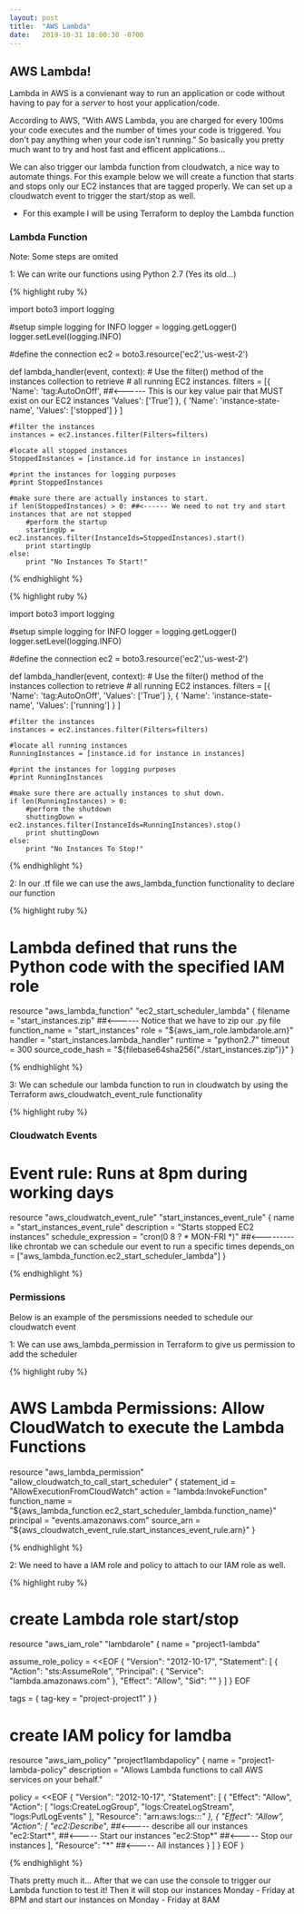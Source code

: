 ```yaml
---
layout: post
title:  "AWS Lambda"
date:   2019-10-31 18:00:30 -0700
---
```


## AWS Lambda!

<!--break-->

Lambda in AWS is a convienant way to run an application or code without having to pay for a *server* to host your application/code.

According to AWS, "With AWS Lambda, you are charged for every 100ms your code executes and the number of times your code is triggered. 
You don't pay anything when your code isn't running." So basically you pretty much want to try and host fast and efficent applications...

We can also trigger our lambda function from cloudwatch, a nice way to automate things. For this example below we will create a function 
that starts and stops only our EC2 instances that are tagged properly. We can set up a cloudwatch event to trigger the start/stop as well.

* For this example I will be using Terraform to deploy the Lambda function

### Lambda Function

Note: Some steps are omited

1: We can write our functions using Python 2.7 (Yes its old...)

{% highlight ruby %}

import boto3
import logging

#setup simple logging for INFO
logger = logging.getLogger()
logger.setLevel(logging.INFO)

#define the connection
ec2 = boto3.resource('ec2','us-west-2')

def lambda_handler(event, context):
    # Use the filter() method of the instances collection to retrieve
    # all running EC2 instances.
    filters = [{
            'Name': 'tag:AutoOnOff', ##<------ This is our key value pair that MUST exist on our EC2 instances 
            'Values': ['True']
        },
        {
            'Name': 'instance-state-name', 
            'Values': ['stopped']
        }
    ]
    
    #filter the instances
    instances = ec2.instances.filter(Filters=filters)

    #locate all stopped instances
    StoppedInstances = [instance.id for instance in instances]
    
    #print the instances for logging purposes
    #print StoppedInstances 
    
    #make sure there are actually instances to start. 
    if len(StoppedInstances) > 0: ##<------ We need to not try and start instances that are not stopped
        #perform the startup
        startingUp = ec2.instances.filter(InstanceIds=StoppedInstances).start()
        print startingUp
    else:
        print "No Instances To Start!"
	  
{% endhighlight %}


{% highlight ruby %}

import boto3
import logging

#setup simple logging for INFO
logger = logging.getLogger()
logger.setLevel(logging.INFO)

#define the connection
ec2 = boto3.resource('ec2','us-west-2')

def lambda_handler(event, context):
    # Use the filter() method of the instances collection to retrieve
    # all running EC2 instances.
    filters = [{
            'Name': 'tag:AutoOnOff',
            'Values': ['True']
        },
        {
            'Name': 'instance-state-name', 
            'Values': ['running']
        }
    ]
    
    #filter the instances
    instances = ec2.instances.filter(Filters=filters)

    #locate all running instances
    RunningInstances = [instance.id for instance in instances]
    
    #print the instances for logging purposes
    #print RunningInstances 
    
    #make sure there are actually instances to shut down. 
    if len(RunningInstances) > 0:
        #perform the shutdown
        shuttingDown = ec2.instances.filter(InstanceIds=RunningInstances).stop()
        print shuttingDown
    else:
        print "No Instances To Stop!"
	  
{% endhighlight %}

2: In our .tf file we can use the aws_lambda_function functionality to declare our function

{% highlight ruby %}

# Lambda defined that runs the Python code with the specified IAM role
resource "aws_lambda_function" "ec2_start_scheduler_lambda" {
filename = "start_instances.zip" ##<------ Notice that we have to zip our .py file
function_name = "start_instances"
role = "${aws_iam_role.lambdarole.arn}"
handler = "start_instances.lambda_handler"
runtime = "python2.7"
timeout = 300
source_code_hash = "${filebase64sha256("./start_instances.zip")}"
}

{% endhighlight %}

3: We can schedule our lambda function to run in cloudwatch by using the Terraform aws_cloudwatch_event_rule functionality 

{% highlight ruby %}

### Cloudwatch Events ###
# Event rule: Runs at 8pm during working days
resource "aws_cloudwatch_event_rule" "start_instances_event_rule" {
  name = "start_instances_event_rule"
  description = "Starts stopped EC2 instances"
  schedule_expression = "cron(0 8 ? * MON-FRI *)" ##<--------- like chrontab we can schedule our event to run a specific times
  depends_on = ["aws_lambda_function.ec2_start_scheduler_lambda"]
}

{% endhighlight %}

### Permissions

Below is an example of the persmissions needed to schedule our cloudwatch event

1: We can use aws_lambda_permission in Terraform to give us permission to add the scheduler

{% highlight ruby %}

# AWS Lambda Permissions: Allow CloudWatch to execute the Lambda Functions
resource "aws_lambda_permission" "allow_cloudwatch_to_call_start_scheduler" {
  statement_id = "AllowExecutionFromCloudWatch"
  action = "lambda:InvokeFunction"
  function_name = "${aws_lambda_function.ec2_start_scheduler_lambda.function_name}"
  principal = "events.amazonaws.com"
  source_arn = "${aws_cloudwatch_event_rule.start_instances_event_rule.arn}"
}
 
{% endhighlight %}

2: We need to have a IAM role and policy to attach to our IAM role as well.

{% highlight ruby %}

# create Lambda role start/stop
resource "aws_iam_role" "lambdarole" {
  name = "project1-lambda"

  assume_role_policy = <<EOF
{
  "Version": "2012-10-17",
  "Statement": [
    {
      "Action": "sts:AssumeRole",
      "Principal": {
        "Service": "lambda.amazonaws.com"
      },
      "Effect": "Allow",
      "Sid": ""
    }
  ]
}
EOF

  tags = {
    tag-key = "project-project1"
  }
}

# create IAM policy for lamdba
resource "aws_iam_policy" "project1lambdapolicy" {
  name        = "project1-lambda-policy"
  description = "Allows Lambda functions to call AWS services on your behalf."

  policy = <<EOF
{
  "Version": "2012-10-17",
  "Statement": [
    {
      "Effect": "Allow",
      "Action": [
        "logs:CreateLogGroup",
        "logs:CreateLogStream",
        "logs:PutLogEvents"
      ],
      "Resource": "arn:aws:logs:*:*:*"
    },
    {
      "Effect": "Allow",
      "Action": [
        "ec2:Describe*", ##<----- describe all our instances
        "ec2:Start*",    ##<----- Start our instances
        "ec2:Stop*"      ##<----- Stop our instances
      ],
      "Resource": "*" ##<----- All instances
    }
  ]
}
EOF
}

{% endhighlight %}

Thats pretty much it... After that we can use the console to trigger our Lambda function to test it!
Then it will stop our instances Monday - Friday at 8PM and start our instances on Monday - Friday at 8AM
